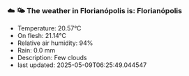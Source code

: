 ### ☁️ 🌤️  The weather in Florianópolis is: Florianópolis

- Temperature: 20.57°C
- On flesh: 21.14°C
- Relative air humidity: 94%
- Rain: 0.0 mm
- Description: Few clouds
- last updated: 2025-05-09T06:25:49.044547
